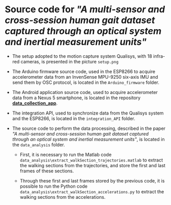 # Source code for _"A multi-sensor and cross-session human gait dataset captured through an optical system and inertial measurement units"_

* The setup adopted to the motion capture system Qualisys, with 18 infra-red cameras, is presented in the picture `setup.png`

* The Arduino firmware source code, used in the ESP8266 to acquire accelerometer data from an InvenSense MPU-9250 six-axis IMU and send them by OSC protocol, is located in the `Arduino_firmware` folder.

* The Android application source code, used to acquire accelerometer data from a Nexus 5 smartphone, is located in the repository [**data_collection_app**](https://github.com/geisekss/data_collection_app.git).

* The integration API, used to synchronize data from the Qualisys system and the ESP8266, is located in the `integration_API` folder.

* The source code to perform the data processing, described in the paper _"A multi-sensor and cross-session human gait dataset captured through an optical system and inertial measurement units"_, is located in the `data_analysis` folder.

	* First, it is necessary to run the Matlab code `data_analysis\extract_walkSection_trajectories.matlab` to extract the walking sections from the trajectories, and store the first and last frames of these sections.

	* Through these first and last frames stored by the previous code, it is possible to run the Python code `data_analysis\extract_walkSection_accelerations.py` to extract the walking sections from the accelerations.  


